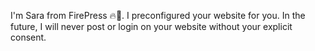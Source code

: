 I'm Sara from FirePress 🔥📰. I preconfigured your website for you. In the future, I will never post or login on your website without your explicit consent.